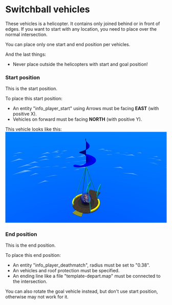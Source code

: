 # Switchball vehicles
These vehicles is a helicopter. It contains only joined behind or in front of edges.
If you want to start with any location, you need to place over the normal intersection.

You can place only one start and end position per vehicles.

And the last things:
* Never place outside the helicopters with start and goal position!

### Start position
This is the start position.

To place this start position:
- An entity "info_player_start" using Arrows must be facing **EAST** (with positive X).
- Vehicles on forward must be facing **NORTH** (with positive Y).

This vehicle looks like this:
![template-vehicle-start](img/examples/vehicle-start.jpg)

### End position
This is the end position.

To place this end position:
- An entity "info_player_deathmatch", radius must be set to "0.38".
- An vehicles and roof protection must be specified.
- An ending line like a file "template-depart.map" must be connected to the intersection.

You can also rotate the goal vehicle instead, but don't use start position, otherwise may not work for it.
